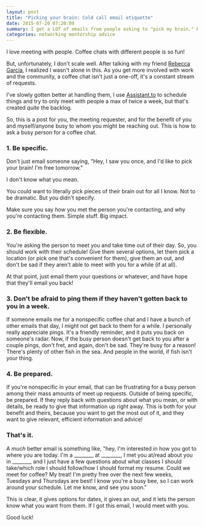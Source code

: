 ```yaml
---
layout: post
title: "Picking your brain: Cold call email etiquette"
date: 2015-07-20 07:20:09
summary: I get a LOT of emails from people asking to "pick my brain." Here's how I wish people would approach this.
categories: networking mentorship advice
---
```


I love meeting with people.  Coffee chats with different people is so fun!

But, unfortunately, I don't scale well.  After talking with my friend
[Rebecca Garcia](http://www.geekgirlweb.com/), I realized I wasn't alone in
this.  As you get more involved with work and the community, a coffee chat isn't
just a one-off, it's a constant stream of requests.

I've slowly gotten better at handling them, I use [Assistant.to](http://www.assistant.to/)
to schedule things and try to only meet with people a max of twice a week, but
that's created *quite* the backlog.

So, this is a post for you, the meeting requester, and for the benefit of you
and myself/anyone busy to whom you might be reaching out.  This is how to ask a
busy person for a coffee chat.

### 1. Be specific.

Don't just email someone saying, "Hey, I saw you once, and I'd like to pick your
brain! I'm free tomorrow."

I don't know what you mean.

You could want to literally pick pieces of their brain out for all I know.  Not
to be dramatic.  But you didn't specify.

Make sure you say *how* you met the person you're contacting, and why you're
contacting them.  Simple stuff.  Big impact.

### 2. Be flexible.

You're asking the person to meet you and take time out of their day.  So, you
should work with their schedule!  Give them several options, let them pick a
location (or pick one that's convenient for them), give them an out, and don't
be sad if they aren't able to meet with you for a while (if at all).

At that point, just email them your questions or whatever, and have hope that
they'll email you back!

### 3. Don't be afraid to ping them if they haven't gotten back to you in a week.

If someone emails me for a nonspecific coffee chat and I have a bunch of other
emails that day, I might not get back to them for a while.  I personally really
appreciate pings.  It's a friendly reminder, and it puts you back on someone's
radar.  Now, if the busy person doesn't get back to you after a couple pings,
don't fret, and again, don't be sad.  They're busy for a reason!  There's plenty
of other fish in the sea.  And people in the world, if fish isn't your thing.

### 4. Be prepared.

If you're nonspecific in your email, that can be frustrating for a busy person
among their mass amounts of meet up requests.  Outside of being specific, be
prepared.  If they reply back with questions about what you mean, or with
details, be ready to give that information up right away.  This is both for your
benefit and theirs, because you want to get the most out of it, and they want to
give relevant, efficient information and advice!

### That's it.

A *much* better email is something like, "hey, I'm interested in how you got to
where you are today. I'm a ________ at ________, I met you at/read about you in
________ and I just have a few questions about what classes I should take/which
role I should follow/how I should format my resume.  Could we meet for coffee?
My treat!  I'm pretty free over the next few weeks, Tuesdays and Thursdays are
best!  I know you're a busy bee, so I can work around your schedule.
Let me know, and see you soon."

This is clear, it gives options for dates, it gives an out, and it lets the
person know what you want from them.  If I got this email, I would meet with you.

Good luck!
